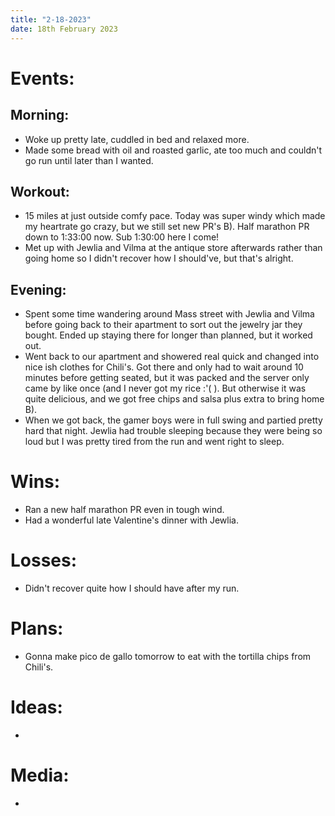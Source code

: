 ```yaml
---
title: "2-18-2023"
date: 18th February 2023
---
```

# Events:
## Morning:
- Woke up pretty late, cuddled in bed and relaxed more.
- Made some bread with oil and roasted garlic, ate too much and couldn't go run until later than I wanted.

## Workout:
- 15 miles at just outside comfy pace. Today was super windy which made my heartrate go crazy, but we still set new PR's B). Half marathon PR down to 1:33:00 now. Sub 1:30:00 here I come!
- Met up with Jewlia and Vilma at the antique store afterwards rather than going home so I didn't recover how I should've, but that's alright.

## Evening:
- Spent some time wandering around Mass street with Jewlia and Vilma before going back to their apartment to sort out the jewelry jar they bought. Ended up staying there for longer than planned, but it worked out.
- Went back to our apartment and showered real quick and changed into nice ish clothes for Chili's. Got there and only had to wait around 10 minutes before getting seated, but it was packed and the server only came by like once (and I never got my rice :'( ). But otherwise it was quite delicious, and we got free chips and salsa plus extra to bring home B).
- When we got back, the gamer boys were in full swing and partied pretty hard that night. Jewlia had trouble sleeping because they were being so loud but I was pretty tired from the run and went right to sleep.

# Wins:
- Ran a new half marathon PR even in tough wind.
- Had a wonderful late Valentine's dinner with Jewlia.

# Losses:
- Didn't recover quite how I should have after my run.

# Plans:
- Gonna make pico de gallo tomorrow to eat with the tortilla chips from Chili's.

# Ideas:
- 

# Media:
- 